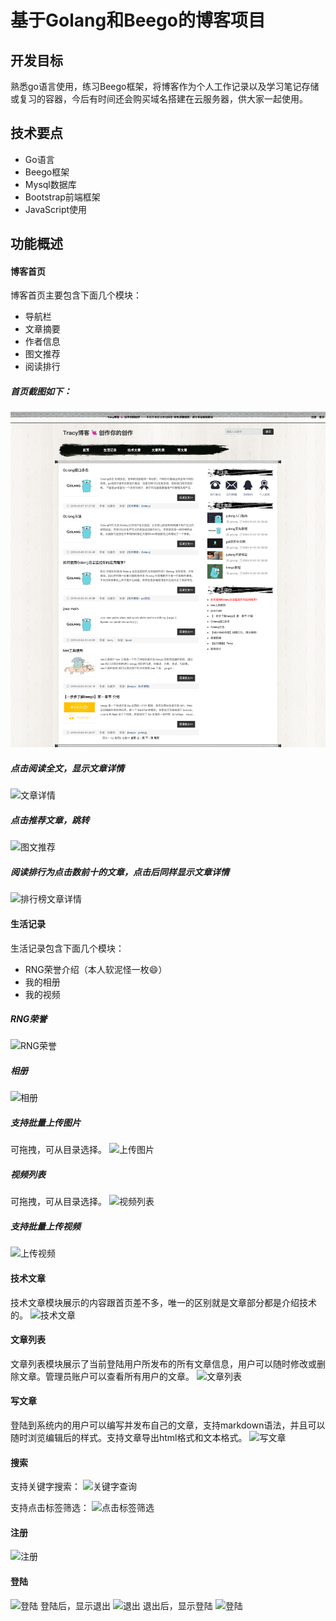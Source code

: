 # 基于Golang和Beego的博客项目

## 开发目标
熟悉go语言使用，练习Beego框架，将博客作为个人工作记录以及学习笔记存储或复习的容器，今后有时间还会购买域名搭建在云服务器，供大家一起使用。

## 技术要点
- Go语言
- Beego框架
- Mysql数据库
- Bootstrap前端框架
- JavaScript使用

## 功能概述

#### 博客首页
博客首页主要包含下面几个模块：
- 导航栏
- 文章摘要
- 作者信息
- 图文推荐
- 阅读排行

##### 首页截图如下：
![首页](https://github.com/TracyPro/blog/blob/master/blog截图/首页.png)

##### 点击阅读全文，显示文章详情
![文章详情](https://github.com/TracyPro/blog/blob/master/blog%E6%88%AA%E5%9B%BE/%E6%96%87%E7%AB%A0%E8%AF%A6%E6%83%85.png)

##### 点击推荐文章，跳转
![图文推荐]()

##### 阅读排行为点击数前十的文章，点击后同样显示文章详情
![排行榜文章详情]()

#### 生活记录
生活记录包含下面几个模块：
- RNG荣誉介绍（本人软泥怪一枚😄）
- 我的相册
- 我的视频

##### RNG荣誉
![RNG荣誉]()

##### 相册
![相册]()

##### 支持批量上传图片
可拖拽，可从目录选择。
![上传图片]()

##### 视频列表
可拖拽，可从目录选择。
![视频列表]()

##### 支持批量上传视频
![上传视频]()

#### 技术文章
技术文章模块展示的内容跟首页差不多，唯一的区别就是文章部分都是介绍技术的。
![技术文章]()

#### 文章列表
文章列表模块展示了当前登陆用户所发布的所有文章信息，用户可以随时修改或删除文章。管理员账户可以查看所有用户的文章。
![文章列表]()

#### 写文章
登陆到系统内的用户可以编写并发布自己的文章，支持markdown语法，并且可以随时浏览编辑后的样式。支持文章导出html格式和文本格式。
![写文章]()

#### 搜索
支持关键字搜索：
![关键字查询]()

支持点击标签筛选：
![点击标签筛选]()

#### 注册
![注册]()

#### 登陆
![登陆]()
登陆后，显示退出
![退出]()
退出后，显示登陆
![登陆]()
